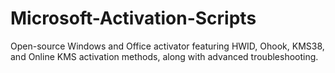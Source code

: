 # Microsoft-Activation-Scripts
Open-source Windows and Office activator featuring HWID, Ohook, KMS38, and Online KMS activation methods, along with advanced troubleshooting.
